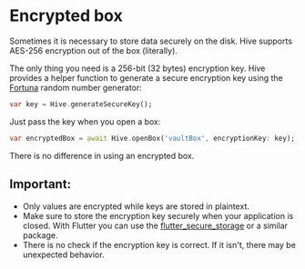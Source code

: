 # Encrypted box

Sometimes it is necessary to store data securely on the disk. Hive supports AES-256 encryption out of the box \(literally\).

The only thing you need is a 256-bit \(32 bytes\) encryption key. Hive provides a helper function to generate a secure encryption key using the [Fortuna](https://en.wikipedia.org/wiki/Fortuna_%28PRNG%29) random number generator:

```dart
var key = Hive.generateSecureKey();
```

Just pass the key when you open a box:

```dart
var encryptedBox = await Hive.openBox('vaultBox', encryptionKey: key);
```

There is no difference in using an encrypted box.

## Important:

* Only values are encrypted while keys are stored in plaintext.
* Make sure to store the encryption key securely when your application is closed. With Flutter you can use the [flutter\_secure\_storage](https://pub.dev/packages/flutter_secure_storage) or a similar package.
* There is no check if the encryption key is correct. If it isn't, there may be unexpected behavior.

